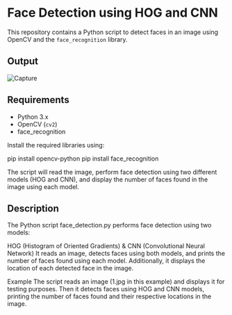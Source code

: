 # Face Detection using HOG and CNN

This repository contains a Python script to detect faces in an image using OpenCV and the `face_recognition` library.
## Output
![Capture](https://github.com/dineshrx/Face-Recognition/assets/144202549/a907450b-9601-4b04-8fed-e9c47e9217f0)

## Requirements

- Python 3.x
- OpenCV (`cv2`)
- face_recognition

Install the required libraries using:

pip install opencv-python
pip install face_recognition

The script will read the image, perform face detection using two different models (HOG and CNN), and display the number of faces found in the image using each model.

## Description
The Python script face_detection.py performs face detection using two models:

HOG (Histogram of Oriented Gradients) & CNN (Convolutional Neural Network)
It reads an image, detects faces using both models, and prints the number of faces found using each model. Additionally, it displays the location of each detected face in the image.

Example
The script reads an image (1.jpg in this example) and displays it for testing purposes. Then it detects faces using HOG and CNN models, printing the number of faces found and their respective locations in the image.
